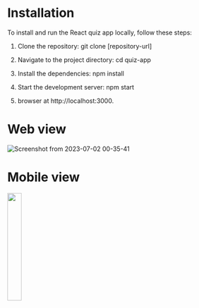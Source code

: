 # Installation

To install and run the React quiz app locally, follow these steps:

1. Clone the repository:
    git clone [repository-url]

2. Navigate to the project directory:
    cd quiz-app

3. Install the dependencies:
    npm install

4. Start the development server:
    npm start

5. browser at http://localhost:3000.


# Web view
![Screenshot from 2023-07-02 00-35-41](https://github.com/srivastavatanuj/ecommerce-template/assets/73632086/fa9c4d02-533d-43b7-b31d-ff2d1fbf50e8)



# Mobile view
<img src="https://github.com/srivastavatanuj/ecommerce-template/assets/73632086/cb875644-c3c9-4366-a7ea-6e2e612d8620" width=25% height=25%>






